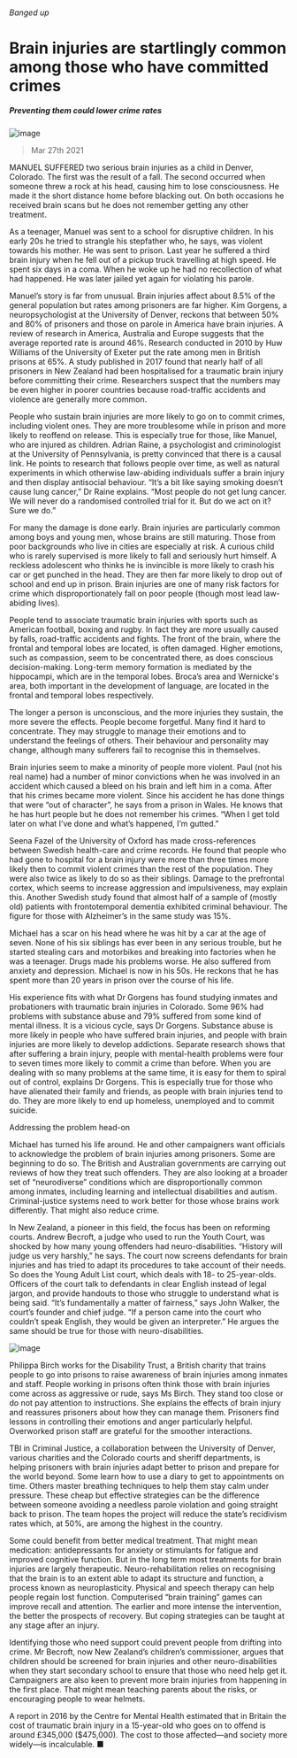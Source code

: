 ###### Banged up

# Brain injuries are startlingly common among those who have committed crimes 

##### Preventing them could lower crime rates 

![image](images/20210327_IRD001_0.jpg) 

> Mar 27th 2021 

MANUEL SUFFERED two serious brain injuries as a child in Denver, Colorado. The first was the result of a fall. The second occurred when someone threw a rock at his head, causing him to lose consciousness. He made it the short distance home before blacking out. On both occasions he received brain scans but he does not remember getting any other treatment.

As a teenager, Manuel was sent to a school for disruptive children. In his early 20s he tried to strangle his stepfather who, he says, was violent towards his mother. He was sent to prison. Last year he suffered a third brain injury when he fell out of a pickup truck travelling at high speed. He spent six days in a coma. When he woke up he had no recollection of what had happened. He was later jailed yet again for violating his parole.


Manuel’s story is far from unusual. Brain injuries affect about 8.5% of the general population but rates among prisoners are far higher. Kim Gorgens, a neuropsychologist at the University of Denver, reckons that between 50% and 80% of prisoners and those on parole in America have brain injuries. A review of research in America, Australia and Europe suggests that the average reported rate is around 46%. Research conducted in 2010 by Huw Williams of the University of Exeter put the rate among men in British prisons at 65%. A study published in 2017 found that nearly half of all prisoners in New Zealand had been hospitalised for a traumatic brain injury before committing their crime. Researchers suspect that the numbers may be even higher in poorer countries because road-traffic accidents and violence are generally more common.

People who sustain brain injuries are more likely to go on to commit crimes, including violent ones. They are more troublesome while in prison and more likely to reoffend on release. This is especially true for those, like Manuel, who are injured as children. Adrian Raine, a psychologist and criminologist at the University of Pennsylvania, is pretty convinced that there is a causal link. He points to research that follows people over time, as well as natural experiments in which otherwise law-abiding individuals suffer a brain injury and then display antisocial behaviour. “It’s a bit like saying smoking doesn’t cause lung cancer,” Dr Raine explains. “Most people do not get lung cancer. We will never do a randomised controlled trial for it. But do we act on it? Sure we do.”

For many the damage is done early. Brain injuries are particularly common among boys and young men, whose brains are still maturing. Those from poor backgrounds who live in cities are especially at risk. A curious child who is rarely supervised is more likely to fall and seriously hurt himself. A reckless adolescent who thinks he is invincible is more likely to crash his car or get punched in the head. They are then far more likely to drop out of school and end up in prison. Brain injuries are one of many risk factors for crime which disproportionately fall on poor people (though most lead law-abiding lives).

People tend to associate traumatic brain injuries with sports such as American football, boxing and rugby. In fact they are more usually caused by falls, road-traffic accidents and fights. The front of the brain, where the frontal and temporal lobes are located, is often damaged. Higher emotions, such as compassion, seem to be concentrated there, as does conscious decision-making. Long-term memory formation is mediated by the hippocampi, which are in the temporal lobes. Broca’s area and Wernicke's area, both important in the development of language, are located in the frontal and temporal lobes respectively.

The longer a person is unconscious, and the more injuries they sustain, the more severe the effects. People become forgetful. Many find it hard to concentrate. They may struggle to manage their emotions and to understand the feelings of others. Their behaviour and personality may change, although many sufferers fail to recognise this in themselves.

Brain injuries seem to make a minority of people more violent. Paul (not his real name) had a number of minor convictions when he was involved in an accident which caused a bleed on his brain and left him in a coma. After that his crimes became more violent. Since his accident he has done things that were “out of character”, he says from a prison in Wales. He knows that he has hurt people but he does not remember his crimes. “When I get told later on what I’ve done and what’s happened, I’m gutted.”

Seena Fazel of the University of Oxford has made cross-references between Swedish health-care and crime records. He found that people who had gone to hospital for a brain injury were more than three times more likely then to commit violent crimes than the rest of the population. They were also twice as likely to do so as their siblings. Damage to the prefrontal cortex, which seems to increase aggression and impulsiveness, may explain this. Another Swedish study found that almost half of a sample of (mostly old) patients with frontotemporal dementia exhibited criminal behaviour. The figure for those with Alzheimer’s in the same study was 15%.

Michael has a scar on his head where he was hit by a car at the age of seven. None of his six siblings has ever been in any serious trouble, but he started stealing cars and motorbikes and breaking into factories when he was a teenager. Drugs made his problems worse. He also suffered from anxiety and depression. Michael is now in his 50s. He reckons that he has spent more than 20 years in prison over the course of his life.

His experience fits with what Dr Gorgens has found studying inmates and probationers with traumatic brain injuries in Colorado. Some 96% had problems with substance abuse and 79% suffered from some kind of mental illness. It is a vicious cycle, says Dr Gorgens. Substance abuse is more likely in people who have suffered brain injuries, and people with brain injuries are more likely to develop addictions. Separate research shows that after suffering a brain injury, people with mental-health problems were four to seven times more likely to commit a crime than before. When you are dealing with so many problems at the same time, it is easy for them to spiral out of control, explains Dr Gorgens. This is especially true for those who have alienated their family and friends, as people with brain injuries tend to do. They are more likely to end up homeless, unemployed and to commit suicide.

Addressing the problem head-on

Michael has turned his life around. He and other campaigners want officials to acknowledge the problem of brain injuries among prisoners. Some are beginning to do so. The British and Australian governments are carrying out reviews of how they treat such offenders. They are also looking at a broader set of “neurodiverse” conditions which are disproportionally common among inmates, including learning and intellectual disabilities and autism. Criminal-justice systems need to work better for those whose brains work differently. That might also reduce crime.

In New Zealand, a pioneer in this field, the focus has been on reforming courts. Andrew Becroft, a judge who used to run the Youth Court, was shocked by how many young offenders had neuro-disabilities. “History will judge us very harshly,” he says. The court now screens defendants for brain injuries and has tried to adapt its procedures to take account of their needs. So does the Young Adult List court, which deals with 18- to 25-year-olds. Officers of the court talk to defendants in clear English instead of legal jargon, and provide handouts to those who struggle to understand what is being said. “It’s fundamentally a matter of fairness,” says John Walker, the court’s founder and chief judge. “If a person came into the court who couldn’t speak English, they would be given an interpreter.” He argues the same should be true for those with neuro-disabilities.

![image](images/20210327_IRD002_0.jpg) 


Philippa Birch works for the Disability Trust, a British charity that trains people to go into prisons to raise awareness of brain injuries among inmates and staff. People working in prisons often think those with brain injuries come across as aggressive or rude, says Ms Birch. They stand too close or do not pay attention to instructions. She explains the effects of brain injury and reassures prisoners about how they can manage them. Prisoners find lessons in controlling their emotions and anger particularly helpful. Overworked prison staff are grateful for the smoother interactions.

TBI in Criminal Justice, a collaboration between the University of Denver, various charities and the Colorado courts and sheriff departments, is helping prisoners with brain injuries adapt better to prison and prepare for the world beyond. Some learn how to use a diary to get to appointments on time. Others master breathing techniques to help them stay calm under pressure. These cheap but effective strategies can be the difference between someone avoiding a needless parole violation and going straight back to prison. The team hopes the project will reduce the state’s recidivism rates which, at 50%, are among the highest in the country.

Some could benefit from better medical treatment. That might mean medication: antidepressants for anxiety or stimulants for fatigue and improved cognitive function. But in the long term most treatments for brain injuries are largely therapeutic. Neuro-rehabilitation relies on recognising that the brain is to an extent able to adapt its structure and function, a process known as neuroplasticity. Physical and speech therapy can help people regain lost function. Computerised “brain training” games can improve recall and attention. The earlier and more intense the intervention, the better the prospects of recovery. But coping strategies can be taught at any stage after an injury.

Identifying those who need support could prevent people from drifting into crime. Mr Becroft, now New Zealand’s children’s commissioner, argues that children should be screened for brain injuries and other neuro-disabilities when they start secondary school to ensure that those who need help get it. Campaigners are also keen to prevent more brain injuries from happening in the first place. That might mean teaching parents about the risks, or encouraging people to wear helmets.

A report in 2016 by the Centre for Mental Health estimated that in Britain the cost of traumatic brain injury in a 15-year-old who goes on to offend is around £345,000 ($475,000). The cost to those affected—and society more widely—is incalculable. ■

